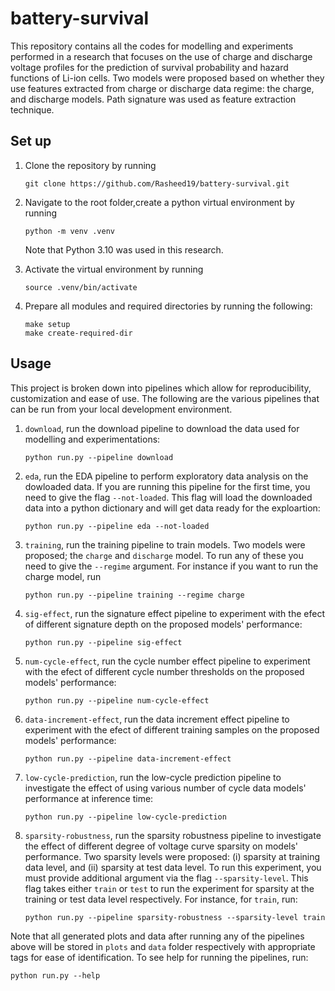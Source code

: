# battery-survival
This repository contains all the codes for modelling and experiments performed in a research that focuses on the use of charge and discharge voltage profiles for the prediction of survival probability and hazard functions of Li-ion cells. Two models were proposed based on whether
they use features extracted from charge or discharge data regime: the charge, and discharge models. Path signature was used as feature extraction technique.

## Set up
1. Clone the repository by running
    ```
    git clone https://github.com/Rasheed19/battery-survival.git
    ```
1. Navigate to the root folder,create a python virtual environment by running
    ```
    python -m venv .venv
    ``` 
    Note that Python 3.10 was used in this research.

1. Activate the virtual environment by running
    ```
    source .venv/bin/activate
    ```
1. Prepare all modules and required directories by running the following:
    ```
    make setup
    make create-required-dir
    ```

## Usage
This project is broken down into pipelines which allow for reproducibility, customization and ease of use. The following are the various pipelines that can be run from your local development environment.

1. `download`, run the download pipeline to download the data used for modelling and experimentations:
    ```
    python run.py --pipeline download
    ```
1. `eda`, run the EDA pipeline to perform exploratory data analysis on the dowloaded data. If you are running this pipeline for the first time, you need to give the flag `--not-loaded`. This flag will load the downloaded data into a python dictionary and will get data ready for the exploartion:
    ```
    python run.py --pipeline eda --not-loaded
    ```
1. `training`, run the training pipeline to train models. Two models were proposed; the `charge` and `discharge` model. To run any of these you need to give the `--regime` argument. For instance if you want to run the charge model, run
    ```
    python run.py --pipeline training --regime charge
    ```

1. `sig-effect`, run the signature effect pipeline to experiment with the efect of different signature depth on the proposed models' performance:
    ```
    python run.py --pipeline sig-effect
    ```
1. `num-cycle-effect`, run the cycle number effect pipeline to experiment with the efect of different cycle number thresholds on the proposed models' performance:
    ```
    python run.py --pipeline num-cycle-effect
    ```

1. `data-increment-effect`, run the data increment effect pipeline to experiment with the efect of different training samples on the proposed models' performance:
    ```
    python run.py --pipeline data-increment-effect
    ```
1. `low-cycle-prediction`, run the low-cycle prediction pipeline to investigate the effect of using various number of cycle data models' performance at inference time:
    ```
    python run.py --pipeline low-cycle-prediction
    ```
1. `sparsity-robustness`, run the sparsity robustness pipeline to investigate the effect of different degree of voltage curve sparsity on models' performance. Two sparsity levels were proposed: (i) sparsity at training data level, and (ii) sparsity at test data level. To run this experiment, you must provide additional argument via the flag `--sparsity-level`. This flag takes either `train` or `test` to run the experiment for sparsity at the training or test data level respectively. For instance, for `train`, run: 
    ```
    python run.py --pipeline sparsity-robustness --sparsity-level train
    ```
Note that all generated plots and data after running any of the pipelines above will be stored in `plots` and `data` folder respectively with appropriate tags for ease of identification. To see help for running the pipelines, run:
```
python run.py --help
```